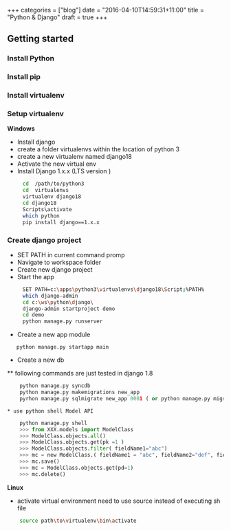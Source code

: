 +++
categories = ["blog"]
date = "2016-04-10T14:59:31+11:00"
title = "Python & Django"
draft = true
+++

## Getting started

### Install Python

### Install pip

### Install virtualenv

### Setup virtualenv

**Windows**

* Install django
 * create a folder virtualenvs within the location of python 3
 * create a new virtualenv named django18
 * Activate the new virtual env
 * Install Django 1.x.x (LTS version ) 

```bash
     cd  /path/to/python3
     cd  virtualenvs
     virtualenv django18
     cd django18
     Scripts\activate
     which python
     pip install django==1.x.x
```

### Create django project 
* SET PATH in current command promp
* Navigate to workspace folder
* Create new django project
* Start the app

```bash
     SET PATH=c:\apps\python3\virtualenvs\django18\Script;%PATH%
     which django-admin
     cd c:\ws\python\django\
     django-admin startproject demo
     cd demo
     python manage.py runserver
```

* Create a new app module

`    python manage.py startapp main     `

* Create a new db 

**  following commands are just tested in django 1.8

```python
    python manage.py syncdb 
    python manage.py makemigrations new_app 
    pyrhon manage.py sqlmigrate new_app 0001 ( or python manage.py migrate new_app 0001 )
```

    * use python shell Model API

```python
    python manage.py shell
    >>> from XXX.models import ModelClass
    >>> ModelClass.objects.all()
    >>> ModelClass.objects.get(pk =1 )
    >>> ModelClass.objects.filter( fieldName1="abc")
    >>> mc = new ModelClass.( fieldName1 = "abc", fieldName2="def", fieldName3 = 3 )
    >>> mc.save()
    >>> mc = ModelClass.objects.get(pd=1)
    >>> mc.delete()    
```



**Linux**

* activate virtual environment need to use source instead of executing sh file
```bash
    source path\to\virtualenv\bin\activate
```
